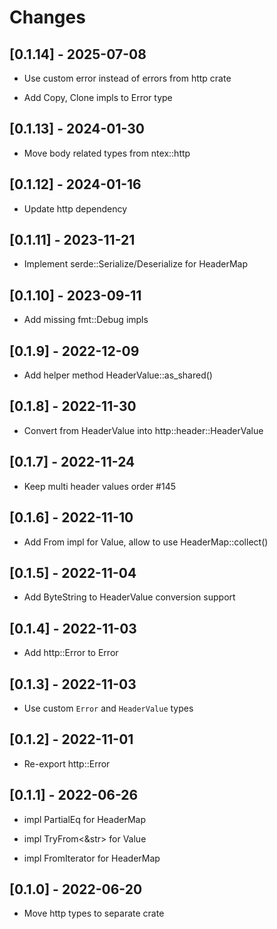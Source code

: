 # Changes

## [0.1.14] - 2025-07-08

* Use custom error instead of errors from http crate

* Add Copy, Clone impls to Error type

## [0.1.13] - 2024-01-30

* Move body related types from ntex::http

## [0.1.12] - 2024-01-16

* Update http dependency

## [0.1.11] - 2023-11-21

* Implement serde::Serialize/Deserialize for HeaderMap

## [0.1.10] - 2023-09-11

* Add missing fmt::Debug impls

## [0.1.9] - 2022-12-09

* Add helper method HeaderValue::as_shared()

## [0.1.8] - 2022-11-30

* Convert from HeaderValue into http::header::HeaderValue

## [0.1.7] - 2022-11-24

* Keep multi header values order #145

## [0.1.6] - 2022-11-10

* Add From<HeaderValue> impl for Value, allow to use HeaderMap::collect()

## [0.1.5] - 2022-11-04

* Add ByteString to HeaderValue conversion support

## [0.1.4] - 2022-11-03

* Add http::Error to Error

## [0.1.3] - 2022-11-03

* Use custom `Error` and `HeaderValue` types

## [0.1.2] - 2022-11-01

* Re-export http::Error

## [0.1.1] - 2022-06-26

* impl PartialEq for HeaderMap

* impl TryFrom<&str> for Value

* impl FromIterator for HeaderMap

## [0.1.0] - 2022-06-20

* Move http types to separate crate
